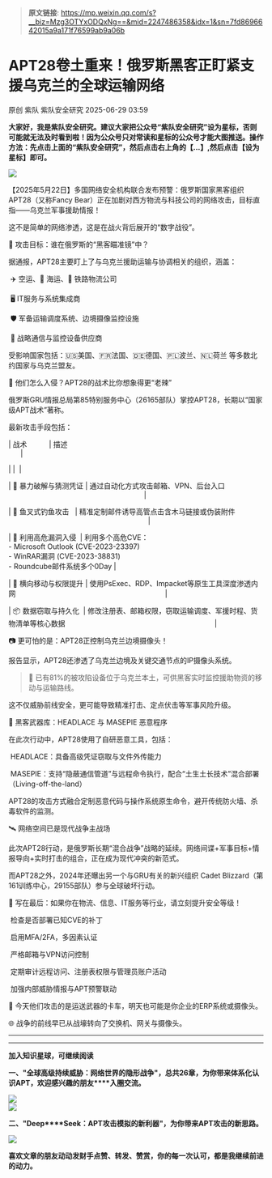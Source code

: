 > **原文链接**: https://mp.weixin.qq.com/s?__biz=Mzg3OTYxODQxNg==&mid=2247486358&idx=1&sn=7fd8696642015a9a171f76599ab9a06b

#  APT28卷土重来！俄罗斯黑客正盯紧支援乌克兰的全球运输网络  
原创 紫队  紫队安全研究   2025-06-29 03:59  
  
**大家好，我是紫队安全研究。建议大家把公众号“紫队安全研究”设为星标，否则可能就无法及时看到啦！因为公众号只对常读和星标的公众号才能大图推送。操作方法：先点击上面的“紫队安全研究”，然后点击右上角的【...】,然后点击【设为星标】即可。**  
  
![](https://mmbiz.qpic.cn/mmbiz_png/sUKKZDdVP8TFrUn9zMrDViav1f11NqDySq8srZ5EnyRNSibEgj45HO3Vbu5k5lpcnlIMI1B6HEn5XAfBOYmZIQpw/640?wx_fmt=png&from=appmsg "")  
  
【2025年5月22日】多国网络安全机构联合发布预警：俄罗斯国家黑客组织APT28（又称Fancy Bear）正在加剧对西方物流与科技公司的网络攻击，目标直指——乌克兰军事援助情报！  
  
  
这不是简单的网络渗透，这是在战火背后展开的“数字战役”。  
  
  
  
🎯 攻击目标：谁在俄罗斯的“黑客瞄准镜”中？  
  
  
据通报，APT28主要盯上了与乌克兰援助运输与协调相关的组织，涵盖：  
  
  
 ✈️ 空运、🚢 海运、🚄 铁路物流公司  
  
 🖥️ IT服务与系统集成商  
  
 🛡️ 军备运输调度系统、边境摄像监控设施  
  
 📡 战略通信与监控设备供应商  
  
  
受影响国家包括：🇺🇸美国、🇫🇷法国、🇩🇪德国、🇵🇱波兰、🇳🇱荷兰 等多数北约国家与乌克兰盟友。  
  
  
  
🧬 他们怎么入侵？APT28的战术比你想象得更“老辣”  
  
  
俄罗斯GRU情报总局第85特别服务中心（26165部队）掌控APT28，长期以“国家级APT战术”著称。  
  
  
最新攻击手段包括：  
  
  
| 战术           | 描述                                                                                                         |  
  
| |  |  
  
| 🎯 暴力破解与猜测凭证 | 通过自动化方式攻击邮箱、VPN、后台入口                                                                                       |  
  
| 🎣 鱼叉式钓鱼攻击   | 精准定制邮件诱导高管点击含木马链接或伪装附件                                                                                     |  
  
| 🐛 利用高危漏洞入侵  | 利用多个高危CVE：<br>- Microsoft Outlook (CVE-2023-23397)<br>- WinRAR漏洞 (CVE-2023-38831)<br>- Roundcube邮件系统多个0Day |  
  
| 🧬 横向移动与权限提升 | 使用PsExec、RDP、Impacket等原生工具深度渗透内网                                                                           |  
  
| 📦 数据窃取与持久化  | 修改注册表、邮箱权限，窃取运输调度、军援时程、货物清单等核心数据                                                                           |  
  
  
  
📷 更可怕的是：APT28正控制乌克兰边境摄像头！  
  
  
报告显示，APT28还渗透了乌克兰边境及关键交通节点的IP摄像头系统。  
  
  
> 🚨 已有81%的被攻陷设备位于乌克兰本土，可供黑客实时监控援助物资的移动与运输路线。  
  
  
这不仅威胁前线安全，更可能导致精准打击、定点伏击等军事风险升级。  
  
  
  
🦠 黑客武器库：HEADLACE 与 MASEPIE 恶意程序  
  
  
在此次行动中，APT28使用了自研恶意工具，包括：  
  
  
 HEADLACE：具备高级凭证窃取与文件外传能力  
  
 MASEPIE：支持“隐蔽通信管道”与远程命令执行，配合“土生土长技术”混合部署（Living-off-the-land）  
  
  
APT28的攻击方式融合定制恶意代码与操作系统原生命令，避开传统防火墙、杀毒软件的监测。  
  
  
  
🛰️ 网络空间已是现代战争主战场  
  
  
此次APT28行动，是俄罗斯长期“混合战争”战略的延续。网络间谍+军事目标+情报导向+实时打击的组合，正在成为现代冲突的新范式。  
  
  
而APT28之外，2024年还曝出另一个与GRU有关的新兴组织 Cadet Blizzard（第161训练中心，29155部队）参与全球破坏行动。  
  
  
  
🔐 写在最后：如果你在物流、信息、IT服务等行业，请立刻提升安全等级！  
  
  
 检查是否部署已知CVE的补丁  
  
 启用MFA/2FA，多因素认证  
  
 严格邮箱与VPN访问控制  
  
 定期审计远程访问、注册表权限与管理员账户活动  
  
 加强内部威胁情报与APT预警联动  
  
  
  
📣 今天他们攻击的是运送武器的卡车，明天也可能是你企业的ERP系统或摄像头。  
  
  
🌐 战争的前线早已从战壕转向了交换机、网关与摄像头。  
  
****  
****  
**加入知识星球，可继续阅读**  
  
**一、"全球高级持续威胁：网络世界的隐形战争"，总共26章，为你带来体系化认识APT，欢迎感兴趣的朋友****入圈交流。**  
  
![](https://mmbiz.qpic.cn/mmbiz_jpg/sUKKZDdVP8RRAic0GwkHmSw2QZes8kK1AfysU8oPBib56yJpTWxmMuHRQBk3DHtibEASDuO7FTia8jIpeYtMFicBy5A/640?wx_fmt=jpeg "")  
![](https://mmbiz.qpic.cn/mmbiz_png/sUKKZDdVP8Sm53HIUuI9RNR5Vpk1TWmpt3dw7icrMOJchapl0qTHsxVnXHyicBmV2kNlgpt3WLGLgdBJKrWiaUGicw/640?wx_fmt=png&from=appmsg "")  
  
**二、"Deep****Seek：APT攻击模拟的新利器"，为你带来APT攻击的新思路。**  
  
![](https://mmbiz.qpic.cn/mmbiz_png/sUKKZDdVP8SmEmOb6eVreW81Qh8DCAQvT2jLpI7JoYFWHibP6wCCI2AicqKAgbc4GzoAafviavpdxGjBqGrs1nlibQ/640?wx_fmt=png&from=appmsg "")  
  
  
**喜欢文章的朋友动动发财手点赞、转发、赞赏，你的每一次认可，都是我继续前进的动力。**  
  
  
  
  
